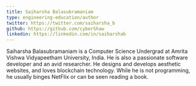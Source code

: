 ```yaml
---
title: Saiharsha Balasubramaniam
type: engineering-education/author
twitter: https://twitter.com/saiharsha_b
github: https://github.com/cyberShaw
linkedin: https://linkedin.com/in/saiharshab
---
```

Saiharsha Balasubramaniam is a Computer Science Undergrad at Amrita Vishwa Vidyapeetham University, India. He is also a passionate software developer and an avid researcher. He designs and develops aesthetic websites, and loves blockchain technology. While he is not programming, he usually binges NetFlix or can be seen reading a book.
